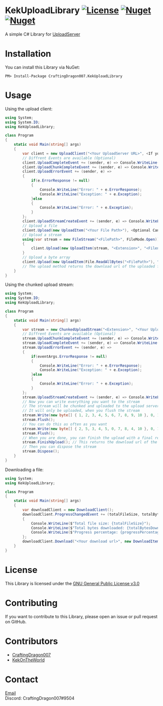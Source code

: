 KekUploadLibrary [![License](https://shields.io/github/license/CraftingDragon007/KekUploadLibrary)](https://github.com/CraftingDragon007/KekUploadLibrary/blob/master/LICENSE) [![Nuget](https://img.shields.io/nuget/v/CraftingDragon007.KekUploadLibrary)](https://www.nuget.org/packages/CraftingDragon007.KekUploadLibrary) [![Nuget](https://img.shields.io/nuget/dt/CraftingDragon007.KekUploadLibrary)](https://www.nuget.org/packages/CraftingDragon007.KekUploadLibrary)
====

A simple C# Library for [UploadServer](https://github.com/KotwOSS/kekupload-server)

# Installation

You can install this Library via NuGet:

```
PM> Install-Package CraftingDragon007.KekUploadLibrary
```

# Usage

Using the upload client:

```C#
using System;
using System.IO;
using KekUploadLibrary;

class Program
{
    static void Main(string[] args)
	{
	    var client = new UploadClient("<Your UploadServer URL>", <If you want to also upload the filenames>);
	    // Diffrent Events are available (Optional)
	    client.UploadCompleteEvent += (sender, e) => Console.WriteLine("Upload Complete: " + e.FileUrl);
	    client.UploadChunkCompleteEvent += (sender, e) => Console.WriteLine("Upload progress: {0}/{1}", e.CurrentChunkCount, e.TotalChunkCount);
	    client.UploadErrorEvent += (sender, e) => 
	    {
	        if(e.ErrorResponse != null)
	        {
	            Console.WriteLine("Error: " + e.ErrorResponse);
	            Console.WriteLine("Exception: " + e.Exception);
	        }else
	        {
	            Console.WriteLine("Error: " + e.Exception);
	        }
	    };
	    client.UploadStreamCreateEvent += (sender, e) => Console.WriteLine("Upload Stream created: " + e.UploadStreamId);
	    // Upload a file
	    client.Upload(new UploadItem("<Your File Path>"), <Optional Cancellation Token>, <Optional wheter or not to use WebSockets for file uploading>);
	    // Upload a stream
	    using(var stream = new FileStream("<FilePath>", FileMode.Open))
	    {
	        client.Upload(new UploadItem(stream, "<Extension>", "<Filename>")); // the filename is optional and must not contain the extension
	    }
	    // Upload a byte array
	    client.Upload(new UploadItem(File.ReadAllBytes("<FilePath>"), "<Extension>", "<Filename>")); // the filename is optional and must not contain the extension
	    // The upload method returns the download url of the uploaded file
	}
}
```

Using the chunked upload stream:

```C#
using System;
using System.IO;
using KekUploadLibrary;

class Program
{
    static void Main(string[] args)
    {
        var stream = new ChunkedUploadStream("<Extension>", "<Your UploadServer URL>", "<Filename>"); // the filname can be null and must not contain the extension
        // Diffrent Events are available (Optional)
        stream.UploadChunkCompleteEvent += (sender, e) => Console.WriteLine("Upload progress: {0}/{1}", e.CurrentChunkCount, e.TotalChunkCount);
        stream.UploadCompleteEvent += (sender, e) => Console.WriteLine("Upload Complete: " + e.FileUrl);
        stream.UploadErrorEvent += (sender, e) => 
        {
            if(eventArgs.ErrorResponse != null)
            {
                Console.WriteLine("Error: " + e.ErrorResponse);
                Console.WriteLine("Exception: " + e.Exception);
            }else
            {
                Console.WriteLine("Error: " + e.Exception);
            }
        };
        stream.UploadStreamCreateEvent += (sender, e) => Console.WriteLine("Upload Stream created: " + e.UploadStreamId);
        // Now you can write everything you want to the stream
        // The stream will be chunked and uploaded to the upload server
        // It will only be uploaded, when you flush the stream
        stream.Write(new byte[] { 1, 2, 3, 4, 5, 6, 7, 8, 9, 10 }, 0, 10);
        stream.Flush();
        // You can do this as often as you want
        stream.Write(new byte[] { 2, 5, 3, 4, 5, 0, 7, 8, 4, 10 }, 0, 10);
        stream.Flush();
        // When you are done, you can finish the upload with a final request
        stream.FinishUpload(); // This returns the download url of the uploaded bytes
        // Then you can dispose the stream
        stream.Dispose();
    }
}
```

Downloading a file:

```C#
using System;
using KekUploadLibrary;

class Program
{
    static void Main(string[] args)
    {
        var downloadClient = new DownloadClient();
        downloadClient.ProgressChangedEvent += (totalFileSize, totalBytesDownloaded, progressPercentage) =>
        {
            Console.WriteLine($"Total file size: {totalFileSize}");
            Console.WriteLine($"Total bytes downloaded: {totalBytesDownloaded}");
            Console.WriteLine($"Progress percentage: {progressPercentage}");
        };
        downloadClient.Download("<Your download url>", new DownloadItem("<Your path>"));
    }
}
```


# License

This Library is licensed under the [GNU General Public License v3.0](https://www.gnu.org/licenses/gpl-3.0.en.html)

# Contributing

If you want to contribute to this Library, please open an issue or pull request on GitHub.

# Contributors

- [CraftingDragon007](https://github.com/CraftingDragon007)
- [KekOnTheWorld](https://github.com/KekOnTheWorld)

# Contact

[Email](mailto:craftingdragon007@outlook.com)
<br>
Discord: CraftingDragon007#9504